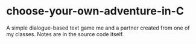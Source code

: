 # choose-your-own-adventure-in-C
A simple dialogue-based text game me and a partner created from one of my classes.
Notes are in the source code itself.
